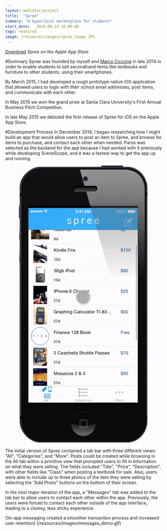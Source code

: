 ```yaml
---
layout: mediator/project
title:  "Spree"
summary: "A hyperlocal marketplace for students"
start_date:   2016-06-14 16:00:00
tags: featured
image: /resources/images/spree_image.JPG
---
```


*[Download](https://itunes.apple.com/us/app/spree-student-marketplace/id965705751?mt=8) Spree on the Apple App Store.*

#Summary
Spree was founded by myself and [Marco Ciccone](https://www.linkedin.com/in/mciccone10) in late 2014 in order to enable students to sell secondhand items like textbooks and furniture to other students, using their smartphones. 

By March 2015, I had developed a rough prototype native iOS application that allowed users to login with their school email addresses, post items, and communicate with each other. 

In May 2015 we won the grand prize at Santa Clara University's First Annual Business Pitch Competition.

In late May 2015 we debuted the first release of Spree for iOS on the Apple App Store.

#Development Process
In December 2014, I began researching how I might build an app that would allow users to post an item to Spree, and browse for items to purchase, and contact each other when needed. Parse was selected as the backend for the app because I had worked with it previously while developing SceneScope, and it was a fastest way to get the app up and running.

![Browsing for items on the first Spree prototype](/resources/images/Spree_Prototype_Demo.gif) 

The initial version of Spree contained a tab bar with three different views: "All", "Categories", and "More". Posts could be created while browsing in the All tab within a primitive view that prompted users to fill in information on what they were selling. The fields included "Title", "Price", "Description", with other fields like "Class" when posting a textbook for sale. Also, users were able to include up to three photos of the item they were selling by selecting the "Add Photo" buttons on the bottom of their screen.

In the next major iteration of the app, a "Messages" tab was added to the tab bar to allow users to contact each other within the app. Previously, the users were forced to contact each other outside of the app interface, leading to a clumsy, less sticky experience. 

![In-app messaging created a smoother transaction process and increased user retention] (/resources/images/messages_demo.gif)

